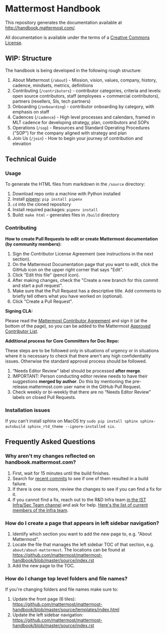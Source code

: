 # Mattermost Handbook 

This repository generates the documentation available at http://handbook.mattermost.com/.

All documentation is available under the terms of a [Creative Commons License](http://creativecommons.org/licenses/by-nc-sa/3.0/).

## WIP: Structure 

The handbook is being developed in the following rough structure: 

1. About Mattermost (`/about`) - Mission, vision, values, company, history, cadence, mindsets, metrics, definitions 
2. Contributing (`/contributors`) - contributor categories, criteria and levels: open source contributors, staff (employees + commercial contributors), partners (resellers, SIs, tech partners) 
3. Onboarding (`/onboarding`) - contributor onboarding by category, with emphasis on staff  
3. Cadences (`/cadence`) - High level processes and calendars, framed in MLT cadence for developing strategy, plan, contributors and SOPs 
6. Operations (`/sop`) - Resources and Standard Operating Procedures ("SOP") for the company aligned with strategy and plan 
4. Join Us (`/join`) - How to begin your journey of contribution and elevation 

## Technical Guide 

### Usage

To generate the HTML files from markdown in the `/source` directory:

1. Download repo onto a machine with Python installed
2. Install [pipenv](https://docs.pipenv.org/): `pip install pipenv`
3. `cd` into the cloned repository
4. Install required packages: `pipenv install`
5. Build: `make html` - generates files in `/build` directory

### Contributing

**How to create Pull Requests to edit or create Mattermost documentation (by community members):**

1. Sign the Contributor License Agreement (see instructions in the next section).
3. On the Mattermost Documentation page that you want to edit, click the GitHub icon on the upper right corner that says "Edit".
4. Click "Edit this file" (pencil icon).
5. After making changes, check the "Create a new branch for this commit and start a pull request".
6. Make sure that the Pull Request has a descriptive title. Add comments to briefly tell others what you have worked on (optional).
7. Click "Create a Pull Request".

**Signing CLA:**

Please read the [Mattermost Contributor Agreement](http://www.mattermost.org/mattermost-contributor-agreement/) and sign it (at the bottom of the page), so you can be added to the Mattermost [Approved Contributor List](https://docs.google.com/spreadsheets/d/1NTCeG-iL_VS9bFqtmHSfwETo5f-8MQ7oMDE5IUYJi_Y/pubhtml?gid=0&single=true).

**Additional process for Core Committers for Doc Repo:**

These steps are to be followed only in situations of urgency or in situations where it is necessary to check that there aren't any high confidentiality issues. Otherwise the standard approval process should be followed.

1. “Needs Editor Review” label should be processed **after merge**.
2. IMPORTANT: Person conducting editor review needs to have their suggestions **merged by author**. Do this by mentioning the pre-release.mattermost.com user name in the GitHub Pull Request.
3. Check weekly or bi-weekly that there are no “Needs Editor Review” labels on closed Pull Requests.

### Installation issues

If you can't install sphinx on MacOS try `sudo pip install sphinx sphinx-autobuild sphinx_rtd_theme --ignore-installed six`.

## Frequently Asked Questions

### Why aren't my changes reflected on handbook.mattermost.com?

1. First, wait for 15 minutes until the build finishes.
2. Search for [recent commits](https://github.com/mattermost/mattermost-handbook/commits/master) to see if one of them resulted in a build failure.
3. If there is one or more, review the changes to see if you can find a fix for it.
4. If you cannot find a fix, reach out to the R&D Infra team [in the IST Infra/Sec Team channel](https://community-release.mattermost.com/private-core/channels/infrasec-team) and ask for help. [Here's the list of current members of the Infra team](https://developers.mattermost.com/internal/rd-teams/#ops-infra-team).

### How do I create a page that appears in left sidebar navigation?

1. Identify which section you want to add the new page to, e.g. "About Mattermost".
2. Locate the file that manages the left sidebar TOC of that section, e.g. `about/about-mattermost`. The locations can be found at https://github.com/mattermost/mattermost-handbook/blob/master/source/index.rst
3. Add the new page to the TOC.

### How do I change top level folders and file names?

If you're changing folders and file names make sure to: 

1. Update the front page (6 tiles): https://github.com/mattermost/mattermost-handbook/blob/master/source/templates/index.html
2. Update the left sidebar navigation: https://github.com/mattermost/mattermost-handbook/blob/master/source/index.rst
